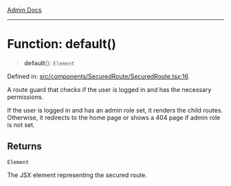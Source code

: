 [Admin Docs](/)

***

# Function: default()

> **default**(): `Element`

Defined in: [src/components/SecuredRoute/SecuredRoute.tsx:16](https://github.com/syedali237/talawa-admin/blob/dd4a08e622d0fa38bcf9758a530e8cdf917dbac8/src/components/SecuredRoute/SecuredRoute.tsx#L16)

A route guard that checks if the user is logged in and has the necessary permissions.

If the user is logged in and has an admin role set, it renders the child routes.
Otherwise, it redirects to the home page or shows a 404 page if admin role is not set.

## Returns

`Element`

The JSX element representing the secured route.
